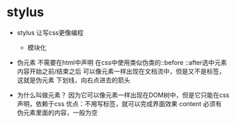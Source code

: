 # stylus

- stylus 让写css更像编程
  - 模块化

- 伪元素
  不需要在html中声明
  在css中使用类似伪类的::before ::after选中元素内容开始之前/结束之后
  可以像元素一样出现在文档流中，但是又不是标签，这就是伪元素
  下划线，向右点进去的箭头

- 为什么叫做元素？
  因为它可以像元素一样出现在DOM树中，但是它只能在css声明，依赖于css
  优点：不用写标签，就可以完成界面效果
  content 必须有 伪元素里面的内容，一般为空

  